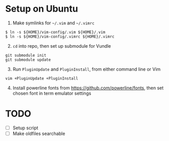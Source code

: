 # Setup on Ubuntu

1. Make symlinks for `~/.vim` and `~/.vimrc`

```
$ ln -s ${HOME}/vim-config/.vim ${HOME}/.vim
$ ln -s ${HOME}/vim-config/.vimrc ${HOME}/.vimrc
```

2. `cd` into repo, then set up submodule for Vundle

```
git submodule init
git submodule update
```

3. Run `PluginUpdate` and `PluginInstall`, from either command line or Vim

```
vim +PluginUpdate +PluginInstall
```

4. Install powerline fonts from https://github.com/powerline/fonts, then set chosen font in term emulator settings

# TODO

- [ ] Setup script
- [ ] Make oldfiles searchable
